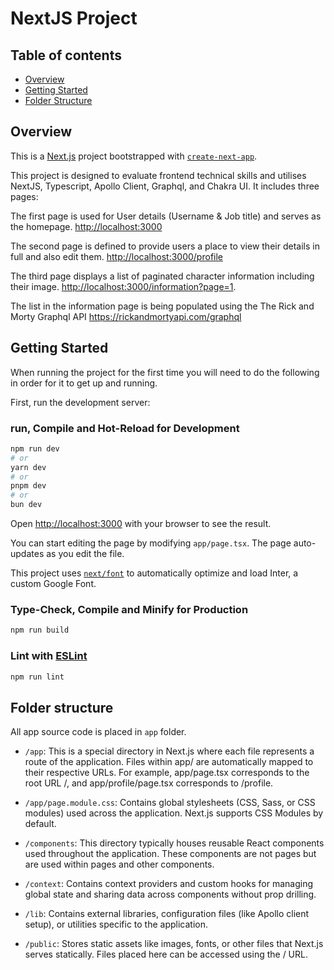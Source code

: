 # NextJS Project

## Table of contents
- [Overview ](#overview)
- [Getting Started](#getting-started)
- [Folder Structure](#folder-structure)

## Overview
This is a [Next.js](https://nextjs.org/) project bootstrapped with [`create-next-app`](https://github.com/vercel/next.js/tree/canary/packages/create-next-app).

This project is designed to evaluate frontend technical skills and utilises NextJS, Typescript, Apollo Client, Graphql, and Chakra UI.
It includes three pages:

The first page is used for User details (Username & Job title) and serves as the homepage. [http://localhost:3000](http://localhost:3000)

The second page is defined to provide users a place to view their details in full and also edit them. [http://localhost:3000/profile](http://localhost:3000/profile)

The third page displays a list of paginated character information including their image. [http://localhost:3000/information?page=1](http://localhost:3000/information?page=1).

The list in the information page is being populated using the The Rick and Morty Graphql API https://rickandmortyapi.com/graphql
## Getting Started
When running the project for the first time you will need to do the following in order for it to get up and running.

First, run the development server:
### run, Compile and Hot-Reload for Development

```bash
npm run dev
# or
yarn dev
# or
pnpm dev
# or
bun dev
```

Open [http://localhost:3000](http://localhost:3000) with your browser to see the result.

You can start editing the page by modifying `app/page.tsx`. The page auto-updates as you edit the file.

This project uses [`next/font`](https://nextjs.org/docs/basic-features/font-optimization) to automatically optimize and load Inter, a custom Google Font.

### Type-Check, Compile and Minify for Production

```sh
npm run build
```

### Lint with [ESLint](https://eslint.org/)

```sh
npm run lint
```

## Folder structure

All app source code is placed in `app` folder.

- `/app`: This is a special directory in Next.js where each file represents a route of the application. Files within app/ are automatically mapped to their respective URLs. For example, app/page.tsx corresponds to the root URL /, and app/profile/page.tsx corresponds to /profile.

- `/app/page.module.css`: Contains global stylesheets (CSS, Sass, or CSS modules) used across the application. Next.js supports CSS Modules by default.

- `/components`: This directory typically houses reusable React components used throughout the application. These components are not pages but are used within pages and other components.

- `/context`: Contains context providers and custom hooks for managing global state and sharing data across components without prop drilling.

- `/lib`: Contains external libraries, configuration files (like Apollo client setup), or utilities specific to the application.

- `/public`: Stores static assets like images, fonts, or other files that Next.js serves statically. Files placed here can be accessed using the / URL.

